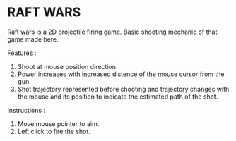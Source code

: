 # RAFT WARS

Raft wars is a 2D projectile firing game. Basic shooting mechanic of that game made here.

Features :
1. Shoot at mouse position direction.
2. Power increases with increased distence of the mouse cursor from the gun.
3. Shot trajectory represented before shooting and trajectory changes with the mouse and its position to indicate the estimated path of the shot.

Instructions :
1. Move mouse pointer to aim.
2. Left click to fire the shot.
